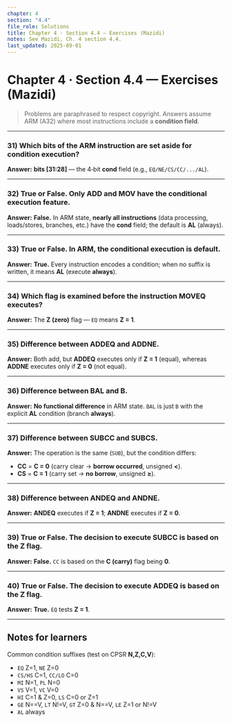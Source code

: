 ```yaml
---
chapter: 4
section: "4.4"
file_role: Solutions
title: Chapter 4 · Section 4.4 — Exercises (Mazidi)
notes: See Mazidi, Ch. 4 section 4.4.
last_updated: 2025-09-01
---
```



# Chapter 4 · Section 4.4 — Exercises (Mazidi)

> Problems are paraphrased to respect copyright. Answers assume ARM (A32) where most instructions include a **condition field**.

---

### 31) Which bits of the ARM instruction are set aside for **condition execution**?
**Answer:** **bits [31:28]** — the 4‑bit **cond** field (e.g., `EQ/NE/CS/CC/.../AL`).

---

### 32) True or False. Only **ADD** and **MOV** have the conditional execution feature.
**Answer:** **False.** In ARM state, **nearly all instructions** (data processing, loads/stores, branches, etc.) have the **cond** field; the default is **AL** (always).

---

### 33) True or False. In ARM, the **conditional execution is default**.
**Answer:** **True.** Every instruction encodes a condition; when no suffix is written, it means **AL** (execute **always**).

---

### 34) Which flag is examined before the instruction **MOVEQ** executes?
**Answer:** The **Z (zero)** flag — `EQ` means **Z = 1**.

---

### 35) Difference between **ADDEQ** and **ADDNE**.
**Answer:** Both add, but **ADDEQ** executes only if **Z = 1** (equal), whereas **ADDNE** executes only if **Z = 0** (not equal).

---

### 36) Difference between **BAL** and **B**.
**Answer:** **No functional difference** in ARM state. `BAL` is just `B` with the explicit **AL** condition (branch **always**).

---

### 37) Difference between **SUBCC** and **SUBCS**.
**Answer:** The operation is the same (`SUB`), but the condition differs:  
- **CC** = **C = 0** (carry clear → **borrow occurred**, unsigned **<**).  
- **CS** = **C = 1** (carry set → **no borrow**, unsigned **≥**).

---

### 38) Difference between **ANDEQ** and **ANDNE**.
**Answer:** **ANDEQ** executes if **Z = 1**; **ANDNE** executes if **Z = 0**.

---

### 39) True or False. The decision to execute **SUBCC** is based on the **Z** flag.
**Answer:** **False.** `CC` is based on the **C (carry)** flag being **0**.

---

### 40) True or False. The decision to execute **ADDEQ** is based on the **Z** flag.
**Answer:** **True.** `EQ` tests **Z = 1**.

---

## Notes for learners
Common condition suffixes (test on CPSR **N,Z,C,V**):  
- `EQ` Z=1, `NE` Z=0  
- `CS/HS` C=1, `CC/LO` C=0  
- `MI` N=1, `PL` N=0  
- `VS` V=1, `VC` V=0  
- `HI` C=1 & Z=0, `LS` C=0 or Z=1  
- `GE` N==V, `LT` N!=V, `GT` Z=0 & N==V, `LE` Z=1 or N!=V  
- `AL` always
